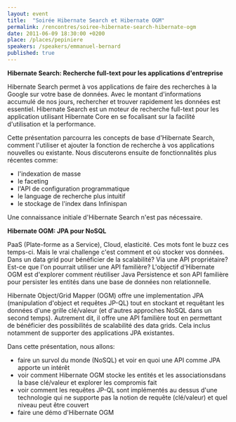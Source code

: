 ```yaml
---
layout: event
title:  "Soirée Hibernate Search et Hibernate OGM"
permalink: /rencontres/soiree-hibernate-search-hibernate-ogm
date: 2011-06-09 18:30:00 +0200
place: /places/pepiniere
speakers: /speakers/emmanuel-bernard
published: true
---
```


**Hibernate Search: Recherche full-text pour les applications d'entreprise**

Hibernate Search permet à vos applications de faire des recherches à la Google sur votre base de données. Avec le montant d'informations accumulé de nos jours, rechercher et trouver rapidement les données est essentiel. Hibernate Search est un moteur de recherche full-text pour les application utilisant Hibernate Core en se focalisant sur la facilité d'utilisation et la performance.

Cette présentation parcourra les concepts de base d'Hibernate Search, comment l'utiliser et ajouter la fonction de recherche à vos applications nouvelles ou existante. Nous discuterons ensuite de fonctionnalités plus récentes comme:

 - l'indexation de masse
 - le faceting
 - l'API de configuration programmatique
 - le language de recherche plus intuitif
 - le stockage de l'index dans Infinispan

Une connaissance initiale d'Hibernate Search n'est pas nécessaire.

**Hibernate OGM: JPA pour NoSQL**

PaaS (Plate-forme as a Service), Cloud, elasticité. Ces mots font le buzz ces temps-ci. Mais le vrai challenge c'est comment et où stocker vos données. Dans un data grid pour bénéficier de la scalabilité? Via une API propriétaire? Est-ce que l'on pourrait utiliser une API familière? L'objectif d'Hibernate OGM est d'explorer comment réutiliser Java Persistence et son API familière pour persister les entités dans une base de données non relationnelle.

Hibernate Object/Grid Mapper (OGM) offre une implementation JPA (manipulation d'object et requêtes JP-QL) tout en stockant et requêtant les données d'une grille clé/valeur (et d'autres approches NoSQL dans un second temps). Autrement dit, il offre une API familière tout en permettant de bénéficier des possibilités de scalabilité des data grids. Cela inclus notamment de supporter des applications JPA existantes.

Dans cette présentation, nous allons:

 - faire un survol du monde (NoSQL) et voir en quoi une API comme JPA apporte un intérêt
 - voir comment Hibernate OGM stocke les entités et les associationsdans la base clé/valeur et explorer les compromis fait
 - voir comment les requêtes JP-QL sont implémentés au dessus d'une technologie qui ne supporte pas la notion de requête (clé/valeur) et quel niveau peut être couvert
 - faire une démo d'Hibernate OGM